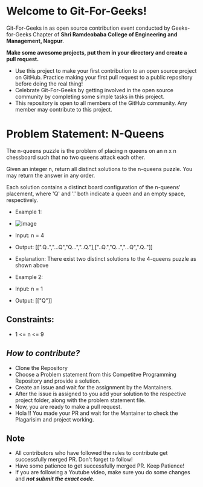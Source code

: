 # Welcome to Git-For-Geeks!

Git-For-Geeks in as open source contribution event conducted by Geeks-for-Geeks Chapter of **Shri Ramdeobaba College of Engineering and Management, Nagpur**.

**Make some awesome projects, put them in your directory and create a pull request.**

- Use this project to make your first contribution to an open source project on GitHub. Practice making your first pull request to a public repository before doing the real thing!
- Celebrate Git-For-Geeks by getting involved in the open source community by completing some simple tasks in this project.
- This repository is open to all members of the GitHub community. Any member may contribute to this project.

# Problem Statement: N-Queens

The n-queens puzzle is the problem of placing n queens on an n x n chessboard such that no two queens attack each other.

Given an integer n, return all distinct solutions to the n-queens puzzle. You may return the answer in any order.

Each solution contains a distinct board configuration of the n-queens' placement, where 'Q' and '.' both indicate a queen and an empty space, respectively.

- Example 1:
- ![image](https://user-images.githubusercontent.com/90469613/195154039-1ead6c36-6cf9-4af8-8258-68942280ad32.png)
- Input: n = 4
- Output: [[".Q..","...Q","Q...","..Q."],["..Q.","Q...","...Q",".Q.."]]
- Explanation: There exist two distinct solutions to the 4-queens puzzle as shown above

- Example 2:
- Input: n = 1
- Output: [["Q"]]

## ****Constraints:****

- 1 <= n <= 9

## *****How to contribute?*****

- Clone the Repository
- Choose a Problem statement from this Competitve Programming Repository and provide a solution.
- Create an issue and wait for the assignment by the Mantainers.
- After the issue is assigned to you add your solution to the respective project folder, along with the problem statement file.
- Now, you are ready to make a pull request.
- Hola !! You made your PR and wait for the Mantainer to check the Plagarisim and project working.

## Note

- All contributors who have followed the rules to contribute get successfully merged PR. Don't forget to follow!
- Have some patience to get successfully merged PR. Keep Patience!
- If you are following a Youtube video, make sure you do some changes and *****not submit the exact code*****.
